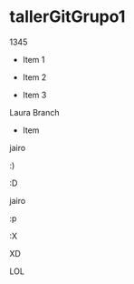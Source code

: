 # tallerGitGrupo1
1345
* Item 1
* Item 2

* Item 3

Laura Branch

* Item 

jairo

:)

:D


jairo


:p

:X

XD

LOL

